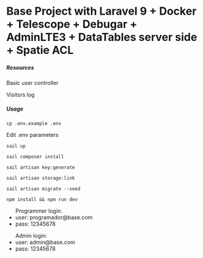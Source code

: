 # Base Project with Laravel 9 + Docker + Telescope + Debugar + AdminLTE3 + DataTables server side + Spatie ACL

<h5>Resources</h5>
<p>Basic user controller</p>
<p>Visitors log</p>

<h5>Usage</h5>
<p><code>cp .env.example .env</code></p>
<p>Edit .env parameters</p>

<p><code>sail up</code></p>
<p><code>sail composer install</code></p>
<p><code>sail artisan key:generate</code></p>
<p><code>sail artisan storage:link</code></p>
<p><code>sail artisan migrate --seed</code></p>
<p><code>npm install && npm run dev</code></p>

<ul>Programmer login: 
    <li>user: programador@base.com</li>
    <li>pass: 12345678</li>
</ul>
<ul>Admin login: 
    <li>user: admin@base.com</li>
    <li>pass: 12345678</li>
</ul>
